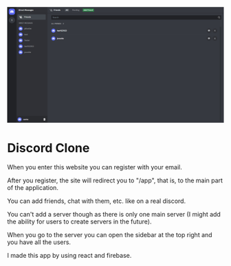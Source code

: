 <img src="public/preview.png" />

# Discord Clone

When you enter this website you can register with your email.

After you register, the site will redirect you to "/app", that is, to the main part of the application.

You can add friends, chat with them, etc. like on a real discord.

You can't add a server though as there is only one main server (I might add the ability for users to create servers in the future).

When you go to the server you can open the sidebar at the top right and you have all the users.

I made this app by using react and firebase.
